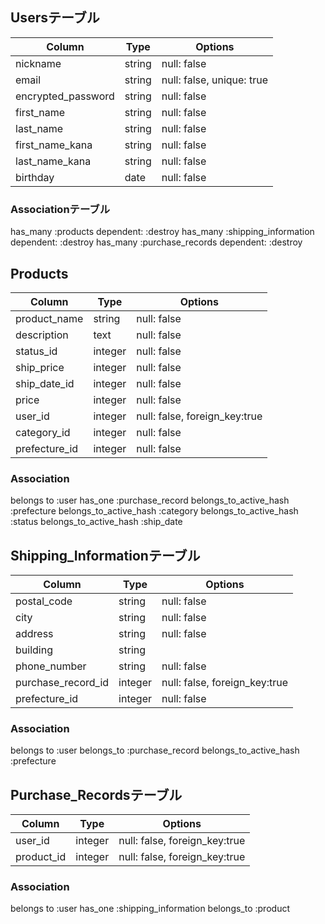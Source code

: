 ## Usersテーブル

| Column             | Type   | Options                   |
| ------------------ | ------ | ------------------------- |
| nickname           | string | null: false               |
| email              | string | null: false, unique: true |
| encrypted_password | string | null: false               |
| first_name         | string | null: false               |
| last_name          | string | null: false               |
| first_name_kana    | string | null: false               |
| last_name_kana     | string | null: false               |
| birthday           | date   | null: false               |

### Associationテーブル

has_many :products dependent: :destroy
has_many :shipping_information dependent: :destroy
has_many :purchase_records dependent: :destroy

## Products

| Column        | Type    | Options                       |
| ------------- | ------- | ----------------------------- |
| product_name  | string  | null: false                   |
| description   | text    | null: false                   |
| status_id     | integer | null: false                   |
| ship_price    | integer | null: false                   |
| ship_date_id  | integer | null: false                   |
| price         | integer | null: false                   |
| user_id       | integer | null: false, foreign_key:true |
| category_id   | integer | null: false                   |
| prefecture_id | integer | null: false                   |

### Association

belongs to :user
has_one :purchase_record
belongs_to_active_hash :prefecture
belongs_to_active_hash :category
belongs_to_active_hash :status
belongs_to_active_hash :ship_date

## Shipping_Informationテーブル

| Column             | Type    | Options                       |
| ------------------ | ------- | ----------------------------- |
| postal_code        | string  | null: false                   |
| city               | string  | null: false                   |
| address            | string  | null: false                   |
| building           | string  |                               |
| phone_number       | string  | null: false                   |
| purchase_record_id | integer | null: false, foreign_key:true |
| prefecture_id      | integer | null: false                   |

### Association

belongs to :user
belongs_to :purchase_record
belongs_to_active_hash :prefecture

## Purchase_Recordsテーブル

| Column       | Type    | Options                       |
| ------------ | ------- | ----------------------------- |
| user_id      | integer | null: false, foreign_key:true |
| product_id   | integer | null: false, foreign_key:true |

### Association

belongs to :user
has_one :shipping_information
belongs_to :product